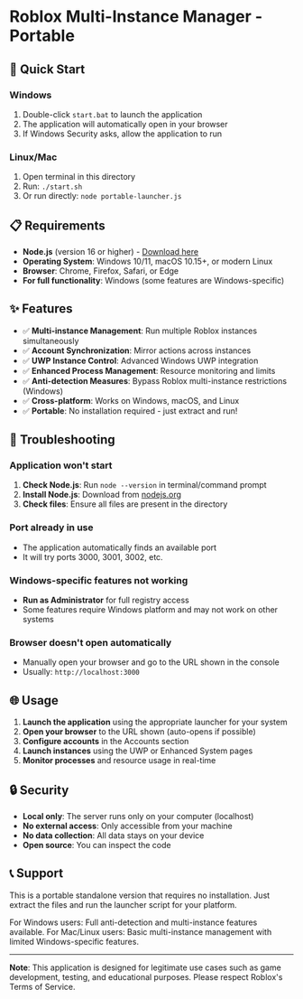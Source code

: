 # Roblox Multi-Instance Manager - Portable

## 🚀 Quick Start

### Windows
1. Double-click `start.bat` to launch the application
2. The application will automatically open in your browser
3. If Windows Security asks, allow the application to run

### Linux/Mac
1. Open terminal in this directory
2. Run: `./start.sh`
3. Or run directly: `node portable-launcher.js`

## 📋 Requirements

- **Node.js** (version 16 or higher) - [Download here](https://nodejs.org/)
- **Operating System**: Windows 10/11, macOS 10.15+, or modern Linux
- **Browser**: Chrome, Firefox, Safari, or Edge
- **For full functionality**: Windows (some features are Windows-specific)

## ✨ Features

- ✅ **Multi-instance Management**: Run multiple Roblox instances simultaneously
- ✅ **Account Synchronization**: Mirror actions across instances
- ✅ **UWP Instance Control**: Advanced Windows UWP integration
- ✅ **Enhanced Process Management**: Resource monitoring and limits
- ✅ **Anti-detection Measures**: Bypass Roblox multi-instance restrictions (Windows)
- ✅ **Cross-platform**: Works on Windows, macOS, and Linux
- ✅ **Portable**: No installation required - just extract and run!

## 🔧 Troubleshooting

### Application won't start
1. **Check Node.js**: Run `node --version` in terminal/command prompt
2. **Install Node.js**: Download from [nodejs.org](https://nodejs.org/)
3. **Check files**: Ensure all files are present in the directory

### Port already in use
- The application automatically finds an available port
- It will try ports 3000, 3001, 3002, etc.

### Windows-specific features not working
- **Run as Administrator** for full registry access
- Some features require Windows platform and may not work on other systems

### Browser doesn't open automatically
- Manually open your browser and go to the URL shown in the console
- Usually: `http://localhost:3000`

## 🌐 Usage

1. **Launch the application** using the appropriate launcher for your system
2. **Open your browser** to the URL shown (auto-opens if possible)
3. **Configure accounts** in the Accounts section
4. **Launch instances** using the UWP or Enhanced System pages
5. **Monitor processes** and resource usage in real-time

## 🔒 Security

- **Local only**: The server runs only on your computer (localhost)
- **No external access**: Only accessible from your machine
- **No data collection**: All data stays on your device
- **Open source**: You can inspect the code

## 📞 Support

This is a portable standalone version that requires no installation.
Just extract the files and run the launcher script for your platform.

For Windows users: Full anti-detection and multi-instance features available.
For Mac/Linux users: Basic multi-instance management with limited Windows-specific features.

---

**Note**: This application is designed for legitimate use cases such as game development,
testing, and educational purposes. Please respect Roblox's Terms of Service.